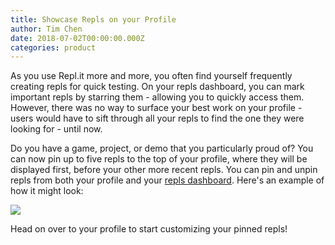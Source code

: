 ```yaml
---
title: Showcase Repls on your Profile
author: Tim Chen
date: 2018-07-02T00:00:00.000Z
categories: product
---
```


As you use Repl.it more and more, you often find yourself frequently creating repls for quick testing.  On your repls dashboard, you can mark important repls by starring them - allowing you to quickly access them.  However, there was no way to surface your best work on your profile - users would have to sift through all your repls to find the one they were looking for - until now.

Do you have a game, project, or demo that you particularly proud of?  You can now pin up to five repls to the top of your profile, where they will be displayed first, before your other more recent repls.  You can pin and unpin repls from both your profile and your [repls dashboard](/repls).  Here's an example of how it might look:

![](/public/images/blog/amasad-pins.png)

Head on over to your profile to start customizing your pinned repls!
